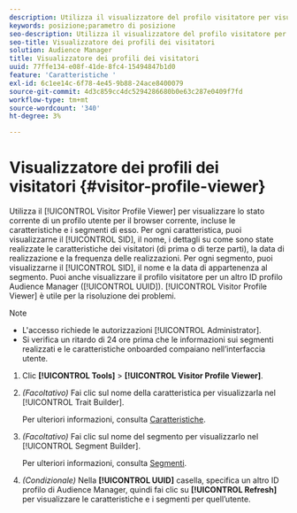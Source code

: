 ```yaml
---
description: Utilizza il visualizzatore del profilo visitatore per visualizzare lo stato corrente di un profilo utente per il browser corrente, incluse le caratteristiche e i segmenti. Per ogni caratteristica, puoi visualizzarne il SID, il nome, i dettagli su come sono state realizzate le caratteristiche del visitatore (di prima o di terze parti), la data di realizzazione e la frequenza delle realizzazioni. Per ogni segmento, puoi visualizzarne il SID, il nome e la data di appartenenza. Puoi anche visualizzare il profilo visitatore per un altro ID profilo di Audience Manager (UUID). Il visualizzatore del profilo del visitatore è utile per la risoluzione dei problemi.
keywords: posizione;parametro di posizione
seo-description: Utilizza il visualizzatore del profilo visitatore per visualizzare lo stato corrente di un profilo utente per il browser corrente, incluse le caratteristiche e i segmenti. Per ogni caratteristica, puoi visualizzarne il SID, il nome, i dettagli su come sono state realizzate le caratteristiche del visitatore (di prima o di terze parti), la data di realizzazione e la frequenza delle realizzazioni. Per ogni segmento, puoi visualizzarne il SID, il nome e la data di appartenenza. Puoi anche visualizzare il profilo visitatore per un altro ID profilo di Audience Manager (UUID). Il visualizzatore del profilo del visitatore è utile per la risoluzione dei problemi.
seo-title: Visualizzatore dei profili dei visitatori
solution: Audience Manager
title: Visualizzatore dei profili dei visitatori
uuid: 77ffe134-e08f-41de-8fc4-15494847b1d0
feature: 'Caratteristiche '
exl-id: 6c1ee14c-6f78-4e45-9b88-24ace8400079
source-git-commit: 4d3c859cc4dc5294286680b0e63c287e0409f7fd
workflow-type: tm+mt
source-wordcount: '340'
ht-degree: 3%

---
```


# Visualizzatore dei profili dei visitatori {#visitor-profile-viewer}

Utilizza il [!UICONTROL Visitor Profile Viewer] per visualizzare lo stato corrente di un profilo utente per il browser corrente, incluse le caratteristiche e i segmenti di esso. Per ogni caratteristica, puoi visualizzarne il [!UICONTROL SID], il nome, i dettagli su come sono state realizzate le caratteristiche dei visitatori (di prima o di terze parti), la data di realizzazione e la frequenza delle realizzazioni. Per ogni segmento, puoi visualizzarne il [!UICONTROL SID], il nome e la data di appartenenza al segmento. Puoi anche visualizzare il profilo visitatore per un altro ID profilo Audience Manager ([!UICONTROL UUID]). [!UICONTROL Visitor Profile Viewer] è utile per la risoluzione dei problemi.

>[!NOTE]
>
>* L&#39;accesso richiede le autorizzazioni [!UICONTROL Administrator].
>* Si verifica un ritardo di 24 ore prima che le informazioni sui segmenti realizzati e le caratteristiche onboarded compaiano nell’interfaccia utente.


<!-- 
Traits that are not part of a segment will not appear in the
<span class="wintitle"> Visitor Profile Viewer</span>.
-->

1. Clic **[!UICONTROL Tools]** > **[!UICONTROL Visitor Profile Viewer]**.

1. *(Facoltativo)* Fai clic sul nome della caratteristica per visualizzarla nel  [!UICONTROL Trait Builder].

   Per ulteriori informazioni, consulta [Caratteristiche](../features/traits/trait-details-page.md).

1. *(Facoltativo)* Fai clic sul nome del segmento per visualizzarlo nel  [!UICONTROL Segment Builder].

   Per ulteriori informazioni, consulta [Segmenti](../features/segments/segments-purpose.md).

1. *(Condizionale)* Nella  **[!UICONTROL UUID]** casella, specifica un altro ID profilo di Audience Manager, quindi fai clic su  **[!UICONTROL Refresh]** per visualizzare le caratteristiche e i segmenti per quell’utente.
